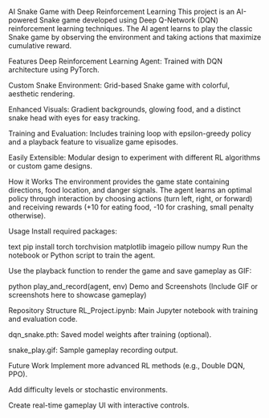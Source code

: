 AI Snake Game with Deep Reinforcement Learning
This project is an AI-powered Snake game developed using Deep Q-Network (DQN) reinforcement learning techniques. The AI agent learns to play the classic Snake game by observing the environment and taking actions that maximize cumulative reward.

Features
Deep Reinforcement Learning Agent: Trained with DQN architecture using PyTorch.

Custom Snake Environment: Grid-based Snake game with colorful, aesthetic rendering.

Enhanced Visuals: Gradient backgrounds, glowing food, and a distinct snake head with eyes for easy tracking.

Training and Evaluation: Includes training loop with epsilon-greedy policy and a playback feature to visualize game episodes.

Easily Extensible: Modular design to experiment with different RL algorithms or custom game designs.

How it Works
The environment provides the game state containing directions, food location, and danger signals. The agent learns an optimal policy through interaction by choosing actions (turn left, right, or forward) and receiving rewards (+10 for eating food, -10 for crashing, small penalty otherwise).

Usage
Install required packages:

text
pip install torch torchvision matplotlib imageio pillow numpy
Run the notebook or Python script to train the agent.

Use the playback function to render the game and save gameplay as GIF:

python
play_and_record(agent, env)
Demo and Screenshots
(Include GIF or screenshots here to showcase gameplay)

Repository Structure
RL_Project.ipynb: Main Jupyter notebook with training and evaluation code.

dqn_snake.pth: Saved model weights after training (optional).

snake_play.gif: Sample gameplay recording output.

Future Work
Implement more advanced RL methods (e.g., Double DQN, PPO).

Add difficulty levels or stochastic environments.

Create real-time gameplay UI with interactive controls.
